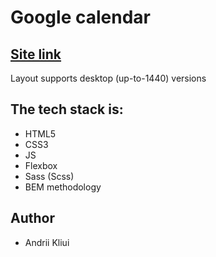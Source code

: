 <h1>Google calendar</h1>

<h2><a href="https://kluy.github.io/google-calendar/index.html">Site link</a></h2>

<p>Layout supports desktop (up-to-1440) versions</p>

<h2>The tech stack is:</h2>

<ul>
    <li>HTML5</li>
    <li>CSS3</li>
    <li>JS</li>
    <li>Flexbox</li>
    <li>Sass (Scss)</li>
    <li>BEM methodology</li>
</ul>

<h2>Author</h2>

<ul>
    <li>Andrii Kliui</li>
</ul>
